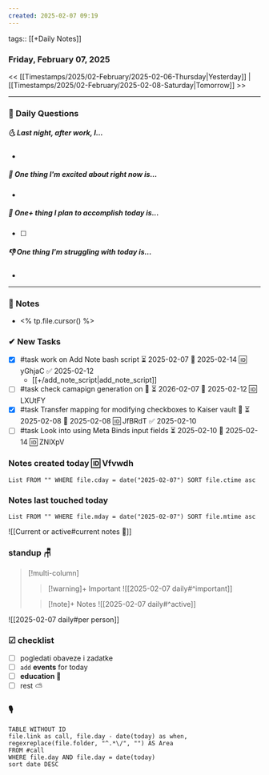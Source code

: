 ```yaml
---
created: 2025-02-07 09:19
---
```

tags:: [[+Daily Notes]]

### Friday, February 07, 2025

<< [[Timestamps/2025/02-February/2025-02-06-Thursday|Yesterday]] | [[Timestamps/2025/02-February/2025-02-08-Saturday|Tomorrow]] >>

---
### 📅 Daily Questions
##### 🌜 **Last night, after work, I...**
- 

##### 🙌 **One thing I'm excited about right now is...**
- 

##### 🚀 **One+ thing I plan to accomplish today is...**
- [ ] 

##### 👎 **One thing I'm struggling with today is...**
- 

---
### 📝 Notes
- <% tp.file.cursor() %>
### ✔ New Tasks
- [x] #task work on Add Note bash script ⏳ 2025-02-07 📅 2025-02-14 🆔 yGhjaC ✅ 2025-02-12
	- [[+/add_note_script|add_note_script]]
- [ ] #task check camapign generation on 🔼 ⏳ 2026-02-07 📅 2025-02-12 🆔 LXUtFY
- [x] #task Transfer <C-m> mapping for modifying checkboxes to Kaiser vault 🔼 ⏳ 2025-02-08 📅 2025-02-08 🆔 JfBRdT ✅ 2025-02-10
 - [ ] #task Look into using Meta Binds input fields ⏳ 2025-02-10 📅 2025-02-14 🆔 ZNlXpV

### Notes created today 🆔 Vfvwdh
```dataview
List FROM "" WHERE file.cday = date("2025-02-07") SORT file.ctime asc
```

### Notes last touched today
```dataview
List FROM "" WHERE file.mday = date("2025-02-07") SORT file.mtime asc
`````

![[Current or active#current notes 📓]]

### standup 🪑

> [!multi-column]
>> [!warning]+ Important
>> ![[2025-02-07 daily#^important]]
>
>> [!note]+ Notes
>> ![[2025-02-07 daily#^active]]

![[2025-02-07 daily#per person]]

### ☑ checklist
- [ ] pogledati  obaveze i zadatke
- [ ] `add` **events** for today
- [ ] **education 🎒**
- [ ] rest ⛅ 

### 🎙
```dataview
TABLE WITHOUT ID
file.link as call, file.day - date(today) as when, regexreplace(file.folder, "^.*\/", "") AS Area
FROM #call
WHERE file.day AND file.day = date(today)
sort date DESC
```
